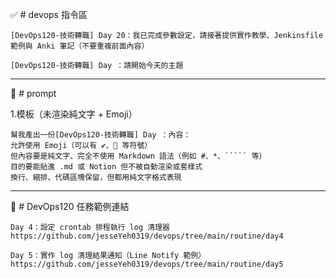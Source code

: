 ✅ # devops 指令區
```
[DevOps120-技術轉職] Day 20：我已完成參數設定，請接著提供實作教學、Jenkinsfile 範例與 Anki 筆記（不要重複前面內容）

[DevOps120-技術轉職] Day ：請開始今天的主題
```

---

🧾 # prompt 

1.模板（未渲染純文字 + Emoji）
```
幫我產出一份[DevOps120-技術轉職] Day ：內容：
允許使用 Emoji（可以有 ✔️、🚀 等符號）
但內容要是純文字、完全不使用 Markdown 語法（例如 #、*、````` 等）
目的要能貼進 .md 或 Notion 但不被自動渲染或套樣式
換行、縮排、代碼區塊保留，但都用純文字格式表現
```

---

🔗 # DevOps120 任務範例連結
```
Day 4：設定 crontab 排程執行 log 清理器
https://github.com/jesseYeh0319/devops/tree/main/routine/day4

Day 5：實作 log 清理結果通知（Line Notify 範例）
https://github.com/jesseYeh0319/devops/tree/main/routine/day5
```
